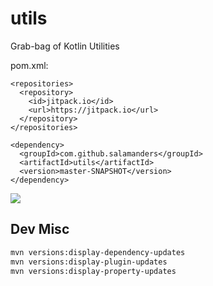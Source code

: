 # utils

Grab-bag of Kotlin Utilities

pom.xml:

```
<repositories>
  <repository>
    <id>jitpack.io</id>
    <url>https://jitpack.io</url>
  </repository>
</repositories>
```

```
<dependency>
  <groupId>com.github.salamanders</groupId>
  <artifactId>utils</artifactId>
  <version>master-SNAPSHOT</version>
</dependency>
```

[![](https://jitpack.io/v/salamanders/utils.svg)](https://jitpack.io/#salamanders/utils)

## Dev Misc

```bash
mvn versions:display-dependency-updates
mvn versions:display-plugin-updates
mvn versions:display-property-updates
```